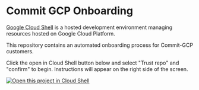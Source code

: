 # Commit GCP Onboarding

[Google Cloud Shell](https://cloud.google.com/shell/docs/) is a hosted
development environment managing resources hosted on Google Cloud Platform.

This repository contains an automated onboarding process for Commit-GCP customers.

Click the open in Cloud Shell button below and select "Trust repo" and "confirm" to begin. Instructions will appear on the right side of the screen.

[![Open this project in Cloud
Shell](http://gstatic.com/cloudssh/images/open-btn.png)](https://console.cloud.google.com/cloudshell/open?git_repo=https://github.com/commitgcp/onboarding-automation.git&page=editor&tutorial=tutorial.md)

